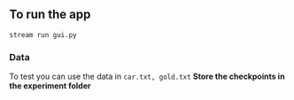 ## To run the app 
```
stream run gui.py
```
### Data
To test you can use the data in
``
car.txt,
gold.txt
``
**Store the checkpoints in the experiment folder**
